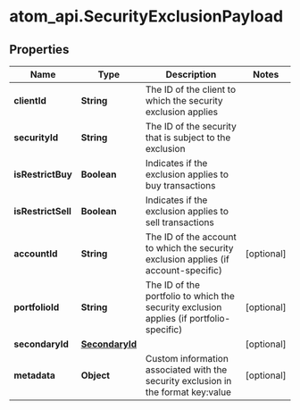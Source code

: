 # atom_api.SecurityExclusionPayload

## Properties
Name | Type | Description | Notes
------------ | ------------- | ------------- | -------------
**clientId** | **String** | The ID of the client to which the security exclusion applies | 
**securityId** | **String** | The ID of the security that is subject to the exclusion | 
**isRestrictBuy** | **Boolean** | Indicates if the exclusion applies to buy transactions | 
**isRestrictSell** | **Boolean** | Indicates if the exclusion applies to sell transactions | 
**accountId** | **String** | The ID of the account to which the security exclusion applies (if account-specific) | [optional] 
**portfolioId** | **String** | The ID of the portfolio to which the security exclusion applies (if portfolio-specific) | [optional] 
**secondaryId** | [**SecondaryId**](SecondaryId.md) |  | [optional] 
**metadata** | **Object** | Custom information associated with the security exclusion in the format key:value | [optional] 


